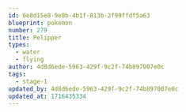 ```yaml
---
id: 6e8d15e8-9e8b-4b1f-813b-2f99ffdf5a63
blueprint: pokemon
number: 279
title: Pelipper
types:
  - water
  - flying
author: 4d8d6ede-5963-429f-9c2f-74b897007e0c
tags:
  - stage-1
updated_by: 4d8d6ede-5963-429f-9c2f-74b897007e0c
updated_at: 1716435334
---
```

